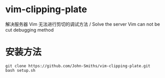 # vim-clipping-plate
解决服务器 Vim 无法进行剪切的调试方法 / Solve the server Vim can not be cut debugging method

# 安装方法
```
git clone https://github.com/John-Smiths/vim-clipping-plate.git
bash setup.sh
```
